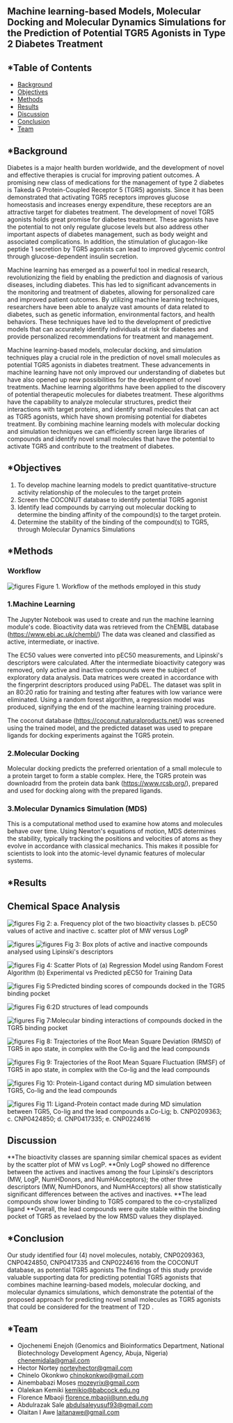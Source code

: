 ## Machine learning-based Models, Molecular Docking and Molecular Dynamics Simulations for the Prediction of Potential TGR5 Agonists in Type 2 Diabetes Treatment

## *Table of Contents
- [Background](#Background)
- [Objectives](#Objectives)
- [Methods](#Methods)
- [Results](#Results)
- [Discussion](#Discussion)
- [Conclusion](#Conclusion)
- [Team](#Team)


## *Background
Diabetes is a major health burden worldwide, and the development of novel and effective therapies is crucial for improving patient outcomes.
A promising new class of medications for the management of type 2 diabetes is Takeda G Protein-Coupled Receptor 5 (TGR5) agonists. Since it has been demonstrated that activating TGR5 receptors improves glucose homeostasis and increases energy expenditure, these receptors are an attractive target for diabetes treatment.
The development of novel TGR5 agonists holds great promise for diabetes treatment. These agonists have the potential to not only regulate glucose levels but also address other important aspects of diabetes management, such as body weight and associated complications. In addition, the stimulation of glucagon-like peptide 1 secretion by TGR5 agonists can lead to improved glycemic control through glucose-dependent insulin secretion.

Machine learning has emerged as a powerful tool in medical research, revolutionizing the field by enabling the prediction and diagnosis of various diseases, including diabetes. This has led to significant advancements in the monitoring and treatment of diabetes, allowing for personalized care and improved patient outcomes. By utilizing machine learning techniques, researchers have been able to analyze vast amounts of data related to diabetes, such as genetic information, environmental factors, and health behaviors. These techniques have led to the development of predictive models that can accurately identify individuals at risk for diabetes and provide personalized recommendations for treatment and management. 

Machine learning-based models, molecular docking, and simulation techniques play a crucial role in the prediction of novel small molecules as potential TGR5 agonists in diabetes treatment. These advancements in machine learning have not only improved our understanding of diabetes but have also opened up new possibilities for the development of novel treatments. Machine learning algorithms have been applied to the discovery of potential therapeutic molecules for diabetes treatment. These algorithms have the capability to analyze molecular structures, predict their interactions with target proteins, and identify small molecules that can act as TGR5 agonists, which have shown promising potential for diabetes treatment. By combining machine learning models with molecular docking and simulation techniques we can efficiently screen large libraries of compounds and identify novel small molecules that have the potential to activate TGR5 and contribute to the treatment of diabetes. 


## *Objectives

1. To develop machine learning models to predict quantitative-structure activity relationship of the molecules to the target protein
2. Screen the COCONUT database to identify potential TGR5 agonist
3. Identify lead compounds by carrying out molecular docking to determine the binding affinity of the compound(s) to the target protein.
4. Determine the stability of the binding of the compound(s) to TGR5, through Molecular Dynamics Simulations


## *Methods
### Workflow
![figures](https://github.com/omicscodeathon/tgr5t2d/blob/main/workflow/TGR5_Methods_Flowchart.png)
Figure 1. Workflow of the methods employed in this study
### 1.Machine Learning
The Jupyter Notebook was used to create and run the machine learning module's code. Bioactivity data was retrieved from the ChEMBL database (https://www.ebi.ac.uk/chembl/)  The data was cleaned and classified as active, intermediate, or inactive. 

The EC50 values were converted into pEC50 measurements, and Lipinski's descriptors were calculated. After the intermediate bioactivity category was removed, only active and inactive compounds were the subject of exploratory data analysis. Data matrices were created in accordance with the fingerprint descriptors produced using PaDEL. The dataset was split in an 80:20 ratio for training and testing after features with low variance were eliminated. Using a random forest algorithm, a regression model was produced, signifying the end of the machine learning training procedure. 

The coconut database (https://coconut.naturalproducts.net/) was screened using the trained model, and the predicted dataset was used to prepare ligands for docking experiments against the  TGR5 protein.


### 2.Molecular Docking 
Molecular docking predicts the preferred orientation of a small molecule to a protein target to form a stable complex. Here, the TGR5 protein was downloadrd from the protein data bank (https://www.rcsb.org/), prepared and used for docking along with the prepared ligands.

### 3.Molecular Dynamics Simulation (MDS)
This is a computational method used to examine how atoms and molecules behave over time. Using Newton's equations of motion, MDS determines the stability,  typically tracking the positions and velocities of atoms as they evolve in accordance with classical mechanics. This makes it possible for scientists to look into the atomic-level dynamic features of molecular systems.




## *Results

## Chemical Space Analysis
![figures](https://github.com/omicscodeathon/tgr5t2d/blob/main/figures/ChemSpace.png)
Fig 2: a. Frequency plot of the two bioactivity classes  b. pEC50 values of active and inactive  c. scatter plot of MW versus LogP 

![figures](https://github.com/omicscodeathon/tgr5t2d/blob/main/figures/Lipinski.png)
![figures](https://github.com/omicscodeathon/tgr5t2d/blob/main/figures/HBDA.png)
Fig 3: Box plots of active and inactive compounds analysed using Lipinski's descriptors

![figures](https://github.com/omicscodeathon/tgr5t2d/blob/main/figures/pEC50graphs.png)
Fig 4: Scatter Plots of (a) Regression Model using Random Forest Algorithm  (b) Experimental vs Predicted pEC50 for Training Data 

![figures](https://github.com/omicscodeathon/tgr5t2d/blob/main/figures/TGR5_Docked_scores.png)
Fig 5:Predicted binding scores of compounds docked in the TGR5 binding pocket

![figures](https://github.com/omicscodeathon/tgr5t2d/blob/main/figures/2D_Lead_Structures.png)
Fig 6:2D structures of lead compounds 

![figures](https://github.com/omicscodeathon/tgr5t2d/blob/main/figures/MolecularInteractions.png)
Fig 7:Molecular binding interactions of compounds docked in the TGR5 binding pocket

![figures](https://github.com/omicscodeathon/tgr5t2d/blob/main/figures/rmsd_comb.png)
Fig 8: Trajectories of the Root Mean Square Deviation (RMSD) of TGR5 in apo state, in complex with the Co-lig and the lead compounds

![figures](https://github.com/omicscodeathon/tgr5t2d/blob/main/figures/rmsf_comb.png)
Fig 9: Trajectories of the Root Mean Square Fluctuation (RMSF) of TGR5 in apo state, in complex with the Co-lig and the lead compounds
 

![figures](https://github.com/omicscodeathon/tgr5t2d/blob/main/figures/P_L_CONT.png)
Fig 10: Protein-Ligand contact during MD simulation between TGR5, Co-lig and the lead compounds

![figures](https://github.com/omicscodeathon/tgr5t2d/blob/main/figures/LP_CONT.png)
Fig 11: Ligand-Protein contact made during MD simulation between TGR5, Co-lig and the lead compounds
a.Co-Lig; b. CNP0209363; c. CNP0424850; d. CNP0417335; e. CNP0224616 


## Discussion
**The bioactivity classes are spanning similar chemical spaces as evident by the scatter plot of MW vs LogP.
**Only LogP showed no difference between the actives and inactives among the four Lipinski's descriptors (MW, LogP, NumHDonors, and NumHAcceptors); the other three descriptors (MW, NumHDonors, and NumHAcceptors) all show statistically significant differences between the actives and inactives.
**The lead compounds show lower binding to TGR5 compared to the co-crystallized ligand
**Overall, the lead compounds were quite stable within the binding pocket of TGR5 as revelaed by the low RMSD values they displayed.



## *Conclusion
Our study identified four (4) novel molecules, notably, CNP0209363, CNP0424850, CNP0417335 and CNP0224616 from the COCONUT database, as potential TGR5 agonists 
The findings of this study provide valuable supporting data for predicting potential TGR5 agonists that combines machine learning-based models, molecular docking, and molecular dynamics simulations, which demonstrate the potential of the proposed approach for predicting novel small molecules as TGR5 agonists that could be considered for the treatment of T2D . 


## *Team
- Ojochenemi Enejoh (Genomics and Bioinformatics Department, National Biotechnology Development Agency, Abuja, Nigeria) chenemidala@gmail.com
- Hector Nortey norteyhector@gmail.com
- Chinelo Okonkwo  chinokonkwo@gmail.com
- Ainembabazi Moses mozeyrix@gmail.com
- Olalekan Kemiki kemikio@babcock.edu.ng
- Florence Mbaoji florence.mbaoji@unn.edu.ng
- Abdulrazak Sale abdulsaleyusuf93@gmail.com
- Olaitan I Awe laitanawe@gmail.com
